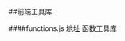 
##前端工具库

####functions.js [地址](https://github.com/pgy1/Web-Project-Pratice/blob/master/Javascript-kit/function.js)
函数工具库



